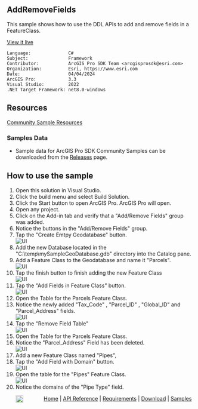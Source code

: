 ## AddRemoveFields

<!-- TODO: Write a brief abstract explaining this sample -->
This sample shows how to use the DDL APIs to add and remove fields in a FeatureClass.  
  


<a href="https://pro.arcgis.com/en/pro-app/sdk/" target="_blank">View it live</a>

<!-- TODO: Fill this section below with metadata about this sample-->
```
Language:              C#
Subject:               Framework
Contributor:           ArcGIS Pro SDK Team <arcgisprosdk@esri.com>
Organization:          Esri, https://www.esri.com
Date:                  04/04/2024
ArcGIS Pro:            3.3
Visual Studio:         2022
.NET Target Framework: net8.0-windows
```

## Resources

[Community Sample Resources](https://github.com/Esri/arcgis-pro-sdk-community-samples#resources)

### Samples Data

* Sample data for ArcGIS Pro SDK Community Samples can be downloaded from the [Releases](https://github.com/Esri/arcgis-pro-sdk-community-samples/releases) page.  

## How to use the sample
<!-- TODO: Explain how this sample can be used. To use images in this section, create the image file in your sample project's screenshots folder. Use relative url to link to this image using this syntax: ![My sample Image](FacePage/SampleImage.png) -->
1. Open this solution in Visual Studio.
2. Click the build menu and select Build Solution.    
3. Click the Start button to open ArcGIS Pro. ArcGIS Pro will open.      
4. Open any project.  
5. Click on the Add-in tab and verify that a "Add/Remove Fields" group was added.  
6. Notice the buttons in the "Add/Remove Fields" group.  
7. Tap the "Create Emtpy Geodatabase" button.  
![UI](Screenshots/Screen0.png)  
8. Add the new Database located in the "C:\temp\mySampleGeoDatabase.gdb" directory into the Catalog pane.  
9. Add a Feature Class to the Geodatabase and name it "Parcels".  
![UI](Screenshots/Screen1.png)  
10. Tap the finish button to finish adding the new Feature Class  
![UI](Screenshots/Screen2.png)  
11. Tap the "Add Fields in Feature Class" button.  
![UI](Screenshots/Screen3.png)  
12. Open the Table for the Parcels Feature Class.  
13. Notice the newly added "Tax_Code" , "Parcel_ID" , "Global_ID" and "Parcel_Address" fields.  
![UI](Screenshots/Screen4.png)  
14. Tap the "Remove Field Table"  
![UI](Screenshots/Screen8.png)  
15. Open the Table for the Parcels Feature Class.  
16. Notice the "Parcel_Address" Field has been deleted.  
![UI](Screenshots/Screen5.png)  
17. Add a new Feature Class named "Pipes",  
18. Tap the "Add Field with Domain" button.  
![UI](Screenshots/Screen6.png)   
19. Open the table for the "Pipes" Feature Class.  
![UI](Screenshots/Screen7.png)  
20. Notice the domains of the "Pipe Type" field.  
  

<!-- End -->

&nbsp;&nbsp;&nbsp;&nbsp;&nbsp;&nbsp;<img src="https://esri.github.io/arcgis-pro-sdk/images/ArcGISPro.png"  alt="ArcGIS Pro SDK for Microsoft .NET Framework" height = "20" width = "20" align="top"  >
&nbsp;&nbsp;&nbsp;&nbsp;&nbsp;&nbsp;&nbsp;&nbsp;&nbsp;&nbsp;&nbsp;&nbsp;
[Home](https://github.com/Esri/arcgis-pro-sdk/wiki) | <a href="https://pro.arcgis.com/en/pro-app/latest/sdk/api-reference" target="_blank">API Reference</a> | [Requirements](https://github.com/Esri/arcgis-pro-sdk/wiki#requirements) | [Download](https://github.com/Esri/arcgis-pro-sdk/wiki#installing-arcgis-pro-sdk-for-net) | <a href="https://github.com/esri/arcgis-pro-sdk-community-samples" target="_blank">Samples</a>
